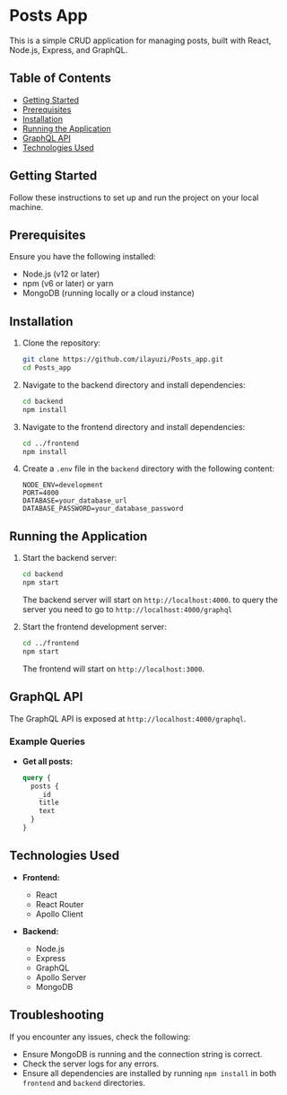 # Posts App

This is a simple CRUD application for managing posts, built with React, Node.js, Express, and GraphQL.

## Table of Contents

- [Getting Started](#getting-started)
- [Prerequisites](#prerequisites)
- [Installation](#installation)
- [Running the Application](#running-the-application)
- [GraphQL API](#graphql-api)
- [Technologies Used](#technologies-used)

## Getting Started

Follow these instructions to set up and run the project on your local machine.

## Prerequisites

Ensure you have the following installed:
- Node.js (v12 or later)
- npm (v6 or later) or yarn
- MongoDB (running locally or a cloud instance)

## Installation

1. Clone the repository:

    ```sh
    git clone https://github.com/ilayuzi/Posts_app.git
    cd Posts_app
    ```

2. Navigate to the backend directory and install dependencies:

    ```sh
    cd backend
    npm install
    ```

3. Navigate to the frontend directory and install dependencies:

    ```sh
    cd ../frontend
    npm install
    ```

4. Create a `.env` file in the `backend` directory with the following content:

    ```env
    NODE_ENV=development
    PORT=4000
    DATABASE=your_database_url
    DATABASE_PASSWORD=your_database_password
    ```

## Running the Application

1. Start the backend server:

    ```sh
    cd backend
    npm start
    ```

    The backend server will start on `http://localhost:4000`.
    to query the server you need to go to `http://localhost:4000/graphql`

2. Start the frontend development server:

    ```sh
    cd ../frontend
    npm start
    ```

    The frontend will start on `http://localhost:3000`.

## GraphQL API

The GraphQL API is exposed at `http://localhost:4000/graphql`.

### Example Queries

- **Get all posts:**

    ```graphql
    query {
      posts {
        _id
        title
        text
      }
    }
    ```

## Technologies Used

- **Frontend:**
  - React
  - React Router
  - Apollo Client

- **Backend:**
  - Node.js
  - Express
  - GraphQL
  - Apollo Server
  - MongoDB

## Troubleshooting

If you encounter any issues, check the following:

- Ensure MongoDB is running and the connection string is correct.
- Check the server logs for any errors.
- Ensure all dependencies are installed by running `npm install` in both `frontend` and `backend` directories.

